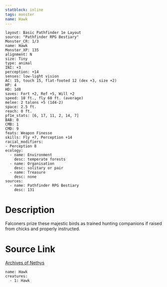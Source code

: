 ```yaml
---
statblock: inline
tags: monster
name: Hawk
---
```

```statblock
layout: Basic Pathfinder 1e Layout
source: "Pathfinder RPG Bestiary"
Monster_CR: 1/3
name: Hawk
Monster_XP: 135
alignment: N
size: Tiny
type: animal
INI: +3
perception: +14
senses: low-light vision
AC: 15, touch 15, flat-footed 12 (dex +3, size +2)
HP: 4
HD: 1d8
saves: Fort +2, Ref +5, Will +2
speed: 10 ft., fly 60 ft. (average)
melee: 2 talons +5 (1d4-2)
space: 2.5 ft.
reach: 0 ft.
pf1e_stats: [6, 17, 11, 2, 14, 7]
BAB: 0
CMB: 1
CMD: 9
feats: Weapon Finesse
skills: Fly +7, Perception +14
racial_modifiers:
- Perception 8
ecology:
  - name: Environment
    desc: temperate forests
  - name: Organisation
    desc: solitary or pair
  - name: Treasure
    desc: none
sources:
  - name: Pathfinder RPG Bestiary
    desc: 131
```
# Description
Falconers prize these majestic birds as trained hunting companions if raised from chicks and properly instructed.
# Source Link
[Archives of Nethys](https://aonprd.com/MonsterDisplay.aspx?ItemName=Hawk)
```encounter-table
name: Hawk
creatures:
  - 1: Hawk
```
